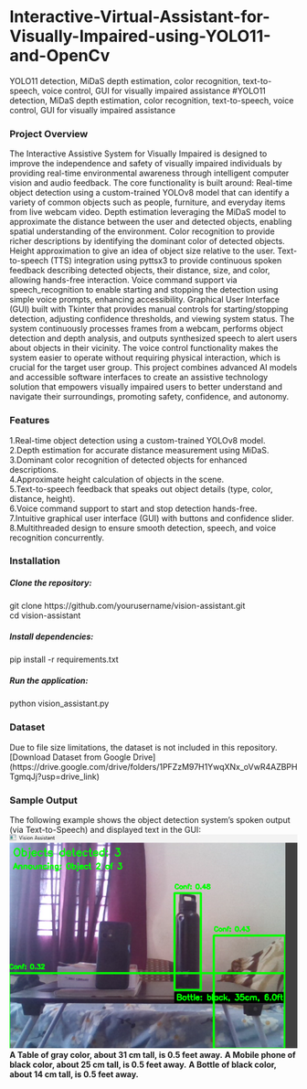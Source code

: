# Interactive-Virtual-Assistant-for-Visually-Impaired-using-YOLO11-and-OpenCv
YOLO11 detection, MiDaS depth estimation, color recognition, text-to-speech, voice control, GUI for visually impaired assistance
#YOLO11 detection, MiDaS depth estimation, color recognition, text-to-speech, voice control, GUI for visually impaired assistance

<h3>Project Overview</h3>
The Interactive Assistive System for Visually Impaired is designed to improve the independence and safety of visually impaired individuals by providing real-time environmental awareness through intelligent computer vision and audio feedback. The core functionality is built around: Real-time object detection using a custom-trained YOLOv8 model that can identify a variety of common objects such as people, furniture, and everyday items from live webcam video. Depth estimation leveraging the MiDaS model to approximate the distance between the user and detected objects, enabling spatial understanding of the environment. Color recognition to provide richer descriptions by identifying the dominant color of detected objects. Height approximation to give an idea of object size relative to the user. Text-to-speech (TTS) integration using pyttsx3 to provide continuous spoken feedback describing detected objects, their distance, size, and color, allowing hands-free interaction. Voice command support via speech_recognition to enable starting and stopping the detection using simple voice prompts, enhancing accessibility. Graphical User Interface (GUI) built with Tkinter that provides manual controls for starting/stopping detection, adjusting confidence thresholds, and viewing system status. The system continuously processes frames from a webcam, performs object detection and depth analysis, and outputs synthesized speech to alert users about objects in their vicinity. The voice control functionality makes the system easier to operate without requiring physical interaction, which is crucial for the target user group. This project combines advanced AI models and accessible software interfaces to create an assistive technology solution that empowers visually impaired users to better understand and navigate their surroundings, promoting safety, confidence, and autonomy.
<h3>Features</h3>
1.Real-time object detection using a custom-trained YOLOv8 model.<br>
2.Depth estimation for accurate distance measurement using MiDaS.<br>
3.Dominant color recognition of detected objects for enhanced descriptions.<br>
4.Approximate height calculation of objects in the scene.<br>
5.Text-to-speech feedback that speaks out object details (type, color, distance, height).<br>
6.Voice command support to start and stop detection hands-free.<br>
7.Intuitive graphical user interface (GUI) with buttons and confidence slider.<br>
8.Multithreaded design to ensure smooth detection, speech, and voice recognition concurrently.<br>
<h3>Installation</h3>
<h5>Clone the repository:</h5>
git clone https://github.com/yourusername/vision-assistant.git<br>
cd vision-assistant<br>
<h5>Install dependencies: </h5>
pip install -r requirements.txt<br>
<h5>Run the application:</h5>
python vision_assistant.py<br>
<h3> Dataset</h3>
Due to file size limitations, the dataset is not included in this repository.
[Download Dataset from Google Drive](https://drive.google.com/drive/folders/1PFZzM97H1YwqXNx_oVwR4AZBPHTgmqJj?usp=drive_link)
<h3>Sample Output</h3>
The following example shows the object detection system’s spoken output (via Text-to-Speech) and displayed text in the GUI:
<img src="sampleoutput.png">
<b>A Table of gray color, about 31 cm tall, is 0.5 feet away.</b>
<b>A Mobile phone of black color, about 25 cm tall, is 0.5 feet away.</b>
<b>A Bottle of black color, about 14 cm tall, is 0.5 feet away.</b>



